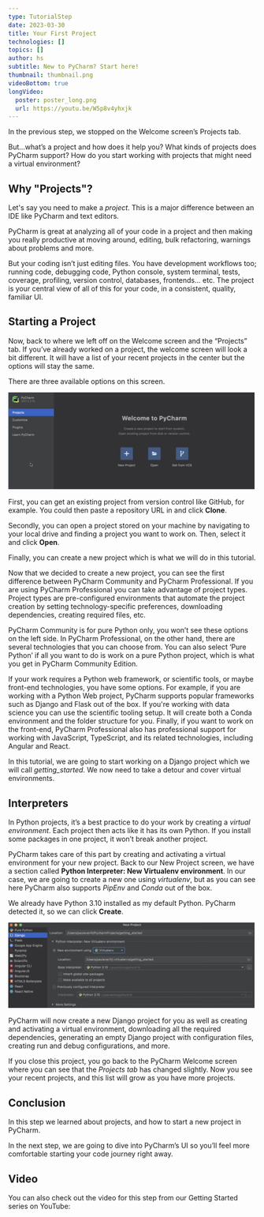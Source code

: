 ```yaml
---
type: TutorialStep
date: 2023-03-30
title: Your First Project
technologies: []
topics: []
author: hs
subtitle: New to PyCharm? Start here!
thumbnail: thumbnail.png
videoBottom: true
longVideo:
  poster: poster_long.png
  url: https://youtu.be/W5p8v4yhxjk
---
```


In the previous step, we stopped on the Welcome screen’s Projects tab.

But...what’s a project and how does it help you? What kinds of projects does PyCharm support? How do you start working with projects that might need a virtual environment?

## Why "Projects"?

Let's say you need to make a *project*. This is a major difference between an IDE like PyCharm and text editors.

PyCharm is great at analyzing all of your code in a project and then making you really productive at moving around, editing, bulk refactoring, warnings about problems and more.

But your coding isn’t just editing files. You have development workflows too; running code, debugging code, Python console, system terminal, tests, coverage, profiling, version control, databases, frontends... etc. The  project is your central view of all of this for your code, in a consistent, quality, familiar UI.

## Starting a Project
Now, back to where we left off on the Welcome screen and the “Projects” tab. If you’ve already worked on a project, the welcome screen will look a bit different. It will have a list of your recent projects in the center but the options will stay the same.

There are three available options on this screen.

<img src="welcome.png" alt="Welcome screen" width="500"/>

First, you can get an existing project from version control like GitHub, for example. You could then paste a repository URL in and click **Clone**.

Secondly, you can open a project stored on your machine by navigating to your local drive and finding a project you want to work on. Then, select it and click **Open**.

Finally, you can create a new project which is what we will do in this tutorial. 

Now that we decided to create a new project, you can see the first difference between PyCharm Community and PyCharm Professional. If you are using PyCharm Professional you can take advantage of project types. Project types are pre-configured environments that automate the project creation by setting technology-specific preferences, downloading dependencies, creating required files, etc.

PyCharm Community is for pure Python only, you won’t see these options on the left side. In PyCharm Professional, on the other hand, there are several technologies that you can choose from. You can also select ‘Pure Python’ if all you want to do is work on a pure Python project, which is what you get in PyCharm Community Edition.

If your work requires a Python web framework, or scientific tools, or maybe front-end technologies, you have some options. For example, if you are working with a Python Web project, PyCharm supports popular frameworks such as Django and Flask out of the box. If you're working with data science you can use the scientific tooling setup. It will create both a Conda environment and the folder structure for you. Finally, if you want to work on the front-end, PyCharm Professional also has professional support for working with JavaScript, TypeScript, and its related technologies, including Angular and React.

In this tutorial, we are going to start working on a Django project which we will call *getting_started*. We now need to take a detour and cover virtual environments.

## Interpreters
In Python projects, it’s a best practice to do your work by creating a *virtual environment*. Each project then acts like it has its own Python. If you install some packages in one project, it won’t break another project.

PyCharm takes care of this part by creating and activating a virtual environment for your new project. Back to our New Project screen, we have a section called **Python Interpreter: New Virtualenv environment**. In our case, we are going to create a new one using *virtualenv*, but as you can see here PyCharm also supports *PipEnv* and *Conda* out of the box.

We already have Python 3.10 installed as my default Python. PyCharm detected it, so we can click **Create**.

<img src="starting-project.png" alt="Starting a project" width="500"/>

PyCharm will now create a new Django project for you as well as creating and activating a virtual environment, downloading all the required dependencies, generating an empty Django project with configuration files, creating run and debug configurations, and more.

If you close this project, you go back to the PyCharm Welcome screen where you can see that the *Projects tab* has changed slightly. Now you see your recent projects, and this list will grow as you have more projects.

## Conclusion
In this step we learned about projects, and how to start a new project in PyCharm. 

In the next step, we are going to dive into PyCharm’s UI so you’ll feel more comfortable starting your code journey right away.

## Video
You can also check out the video for this step from our Getting Started series on YouTube: